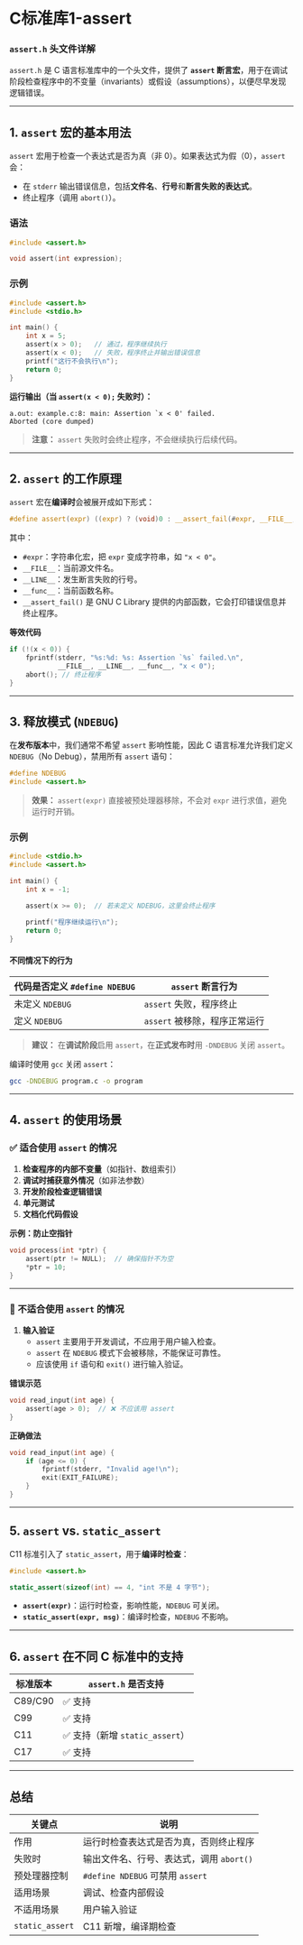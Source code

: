 # C标准库1-assert

### `assert.h` 头文件详解

`assert.h` 是 C 语言标准库中的一个头文件，提供了 **`assert` 断言宏**，用于在调试阶段检查程序中的不变量（invariants）或假设（assumptions），以便尽早发现逻辑错误。

---

## **1. `assert` 宏的基本用法**
`assert` 宏用于检查一个表达式是否为真（非 0）。如果表达式为假（0），`assert` 会：
- 在 `stderr` 输出错误信息，包括**文件名**、**行号**和**断言失败的表达式**。
- 终止程序（调用 `abort()`）。

### **语法**
```c
#include <assert.h>

void assert(int expression);
```

### **示例**
```c
#include <assert.h>
#include <stdio.h>

int main() {
    int x = 5;
    assert(x > 0);   // 通过，程序继续执行
    assert(x < 0);   // 失败，程序终止并输出错误信息
    printf("这行不会执行\n");
    return 0;
}
```
**运行输出（当 `assert(x < 0);` 失败时）：**
```
a.out: example.c:8: main: Assertion `x < 0' failed.
Aborted (core dumped)
```
> **注意：** `assert` 失败时会终止程序，不会继续执行后续代码。

---

## **2. `assert` 的工作原理**
`assert` 宏在**编译时**会被展开成如下形式：
```c
#define assert(expr) ((expr) ? (void)0 : __assert_fail(#expr, __FILE__, __LINE__, __func__))
```
其中：
- `#expr`：字符串化宏，把 `expr` 变成字符串，如 `"x < 0"`。
- `__FILE__`：当前源文件名。
- `__LINE__`：发生断言失败的行号。
- `__func__`：当前函数名称。
- `__assert_fail()` 是 GNU C Library 提供的内部函数，它会打印错误信息并终止程序。

**等效代码**
```c
if (!(x < 0)) {
    fprintf(stderr, "%s:%d: %s: Assertion `%s` failed.\n",
            __FILE__, __LINE__, __func__, "x < 0");
    abort(); // 终止程序
}
```

---

## **3. 释放模式 (`NDEBUG`)**
在**发布版本**中，我们通常不希望 `assert` 影响性能，因此 C 语言标准允许我们定义 `NDEBUG`（No Debug），禁用所有 `assert` 语句：
```c
#define NDEBUG
#include <assert.h>
```
> **效果：** `assert(expr)` 直接被预处理器移除，不会对 `expr` 进行求值，避免运行时开销。

### **示例**
```c
#include <stdio.h>
#include <assert.h>

int main() {
    int x = -1;

    assert(x >= 0);  // 若未定义 NDEBUG，这里会终止程序

    printf("程序继续运行\n");
    return 0;
}
```
#### **不同情况下的行为**
| 代码是否定义 `#define NDEBUG` | `assert` 断言行为 |
|------------------------------|----------------|
| 未定义 `NDEBUG`               | `assert` 失败，程序终止 |
| 定义 `NDEBUG`                 | `assert` 被移除，程序正常运行 |

> **建议：** 在**调试阶段**启用 `assert`，在**正式发布时**用 `-DNDEBUG` 关闭 `assert`。

编译时使用 `gcc` 关闭 `assert`：
```sh
gcc -DNDEBUG program.c -o program
```

---

## **4. `assert` 的使用场景**
### **✅ 适合使用 `assert` 的情况**
1. **检查程序的内部不变量**（如指针、数组索引）
2. **调试时捕获意外情况**（如非法参数）
3. **开发阶段检查逻辑错误**
4. **单元测试**
5. **文档化代码假设**

**示例：防止空指针**
```c
void process(int *ptr) {
    assert(ptr != NULL);  // 确保指针不为空
    *ptr = 10;
}
```

---

### **🚫 不适合使用 `assert` 的情况**
1. **输入验证**
   - `assert` 主要用于开发调试，不应用于用户输入检查。
   - `assert` 在 `NDEBUG` 模式下会被移除，不能保证可靠性。
   - 应该使用 `if` 语句和 `exit()` 进行输入验证。

**错误示范**
```c
void read_input(int age) {
    assert(age > 0);  // ❌ 不应该用 assert
}
```
**正确做法**
```c
void read_input(int age) {
    if (age <= 0) {
        fprintf(stderr, "Invalid age!\n");
        exit(EXIT_FAILURE);
    }
}
```

---

## **5. `assert` vs. `static_assert`**
C11 标准引入了 `static_assert`，用于**编译时检查**：
```c
#include <assert.h>

static_assert(sizeof(int) == 4, "int 不是 4 字节");
```
- **`assert(expr)`**：运行时检查，影响性能，`NDEBUG` 可关闭。
- **`static_assert(expr, msg)`**：编译时检查，`NDEBUG` 不影响。

---

## **6. `assert` 在不同 C 标准中的支持**
| 标准版本 | `assert.h` 是否支持 |
|---------|----------------|
| C89/C90 | ✅ 支持 |
| C99     | ✅ 支持 |
| C11     | ✅ 支持（新增 `static_assert`） |
| C17     | ✅ 支持 |

---

## **总结**
| 关键点 | 说明 |
|--------|------|
| 作用 | 运行时检查表达式是否为真，否则终止程序 |
| 失败时 | 输出文件名、行号、表达式，调用 `abort()` |
| 预处理器控制 | `#define NDEBUG` 可禁用 `assert` |
| 适用场景 | 调试、检查内部假设 |
| 不适用场景 | 用户输入验证 |
| `static_assert` | C11 新增，编译期检查 |
